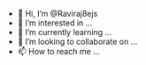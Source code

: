 - 👋 Hi, I’m @Raviraj8ejs
- 👀 I’m interested in ...
- 🌱 I’m currently learning ...
- 💞️ I’m looking to collaborate on ...
- 📫 How to reach me ...

<!---
Raviraj8ejs/Raviraj8ejs is a ✨ special ✨ repository because its `README.md` (this file) appears on your GitHub profile.
You can click the Preview link to take a look at your changes.
--->
